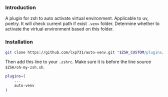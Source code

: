 ### Introduction

A plugin for zsh to auto activate virtual environment. Applicable to uv, poetry.
It will check current path if exist `.venv` folder. Determine whether to activate the virtual environment based on this folder.


### Installation
```bash
git clone https://github.com/lxp731/auto-venv.git "$ZSH_CUSTOM/plugins/auto-venv"
```
Then add this line to your `.zshrc`. Make sure it is before the line source `$ZSH/oh-my-zsh.sh`.
```bash
plugins=(
    ...
    auto-venv
)
```
